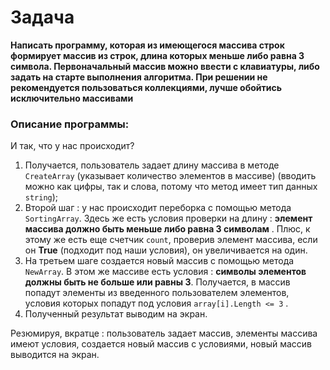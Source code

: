 # Задача 
**Написать программу, которая из имеющегося массива строк формирует массив из строк, длина которых меньше либо равна 3 символа. Первоначальный массив можно ввести с клавиатуры, либо задать на старте выполнения алгоритма. При решении не рекомендуется пользоваться коллекциями, лучше обойтись исключительно массивами**

### Описание программы:
И так, что у нас происходит? 
1. Получается, пользователь задает длину массива в методе `CreateArray` (указывает количество элементов в массиве) (вводить можно как цифры, так и слова, потому что метод имеет тип данных `string`);
2. Второй шаг : у нас происходит переборка с помощью метода `SortingArray`. Здесь же есть условия проверки на длину : **элемент массива должно быть меньше либо равна 3 символам** . Плюс, к этому же есть еще счетчик `count`, проверив элемент массива, если он **True** (подходит под наши условия), он увеличивается на один.
3. На третьем шаге создается новый массив с помощью метода `NewArray`. В этом же массиве есть условия : **символы элементов должны быть не больше или равны 3**. Получается, в массив попадут элементы из введенного пользователем элементов, условия которых попадут под условия `array[i].Length <= 3` . 
4. Полученный результат выводим на экран. 

Резюмируя, вкратце : пользователь задает массив, элементы массива имеют условия, создается новый массив с условиями, новый массив выводится на экран. 